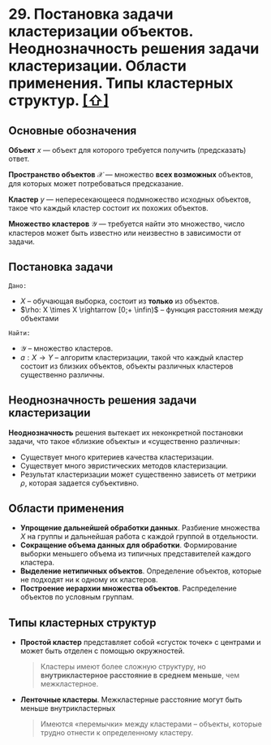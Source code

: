 # 29. Постановка задачи кластеризации объектов. Неоднозначность решения задачи кластеризации. Области применения. Типы кластерных структур. [[⇧]](../questions-list.md)

## Основные обозначения

**Объект** $x$ — объект для которого требуется получить (предсказать) ответ.

**Пространство объектов** $\mathcal{X}$ — множество **всех возможных** объектов, для которых может потребоваться предсказание.

**Кластер** $y$ — непересекающееся подмножество исходных объектов, такое что каждый кластер состоит их похожих объектов.

**Множество кластеров** $\mathcal{Y}$ — требуется найти это множество, число кластеров может быть известно или неизвестно в зависимости от задачи.

## Постановка задачи

`Дано:`

- $X$ – обучающая выборка, состоит из **только** из объектов.
- $\rho: X \times X \rightarrow [0;+ \infin)$ – функция расстояния между объектами

`Найти:`

- $\mathcal{Y}$ – множество кластеров.
- $a: X \rightarrow Y$ – алгоритм кластеризации, такой что каждый кластер состоит из близких объектов, объекты различных кластеров существенно различны.

## Неоднозначность решения задачи кластеризации

**Неоднозначность** решения вытекает их неконкретной постановки задачи, что такое «близкие объекты» и «существенно различны»:

- Существует много критериев качества кластеризации.
- Существует много эвристических методов кластеризации.
- Результат кластеризации может существенно зависеть от метрики $\rho$, которая задается субъективно.

## Области применения

- **Упрощение дальнейшей обработки данных**. Разбиение множества $X$ на группы и дальнейшая работа с каждой группой в отдельности.
- **Сокращение объема данных для обработки**. Формирование выборки меньшего объема из типичных представителей каждого кластера.
- **Выделение нетипичных объектов**. Определение объектов, которые не подходят ни к одному их кластеров.
- **Построение иерархии множества объектов**. Распределение объектов по условным группам.

## Типы кластерных структур

- **Простой кластер** представляет собой «сгусток точек» с центрами и может быть отделен с помощью окружностей.

  > Кластеры имеют более сложную структуру, но **внутрикластерное расстояние в среднем меньше**, чем межкластерное.

- **Ленточные кластеры**. Межкластерные расстояние могут быть меньше внутрикластерных
  > Имеются «перемычки» между кластерами – объекты, которые трудно отнести к определенному кластеру.
